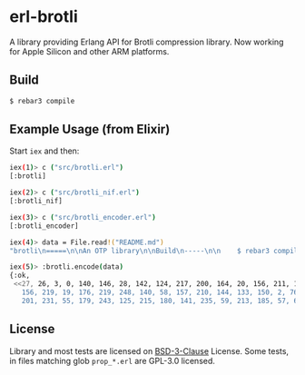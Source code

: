 erl-brotli
=====

A library providing Erlang API for Brotli compression library. Now working for Apple Silicon and other ARM platforms.

## Build

```bash
$ rebar3 compile
```
## Example Usage (from Elixir)

Start `iex` and then:

```bash
iex(1)> c ("src/brotli.erl")
[:brotli]

iex(2)> c ("src/brotli_nif.erl")
[:brotli_nif]

iex(3)> c ("src/brotli_encoder.erl")
[:brotli_encoder]

iex(4)> data = File.read!("README.md")
"brotli\n=====\n\nAn OTP library\n\nBuild\n-----\n\n    $ rebar3 compile\n..."

iex(5)> :brotli.encode(data)
{:ok,
 <<27, 26, 3, 0, 140, 146, 28, 142, 124, 217, 200, 164, 20, 156, 211, 199, 168,
   156, 219, 19, 176, 219, 248, 140, 58, 157, 210, 144, 133, 150, 2, 76, 94,
   201, 231, 55, 179, 243, 125, 215, 180, 141, 235, 59, 213, 185, 57, 61, ...>>}
```

## License

Library and most tests are licensed on [BSD-3-Clause](LICENSE) License. Some tests, in files matching glob `prop_*.erl` are GPL-3.0 licensed.
